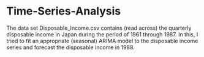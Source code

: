 # Time-Series-Analysis
The data set Disposable_Income.csv contains (read across) the quarterly disposable income in Japan during the period of 1961 through 1987. In this, I tried to fit an appropriate (seasonal) ARIMA model to the disposable income series and forecast the disposable income in 1988.  

